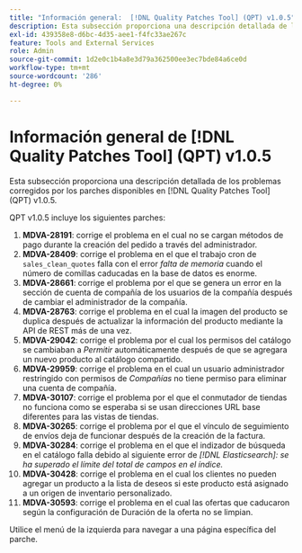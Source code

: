 ```yaml
---
title: "Información general:  [!DNL Quality Patches Tool] (QPT) v1.0.5"
description: Esta subsección proporciona una descripción detallada de los problemas corregidos por los parches disponibles en  [!DNL Quality Patches Tool] (QPT) v1.0.5.
exl-id: 439358e8-d6bc-4d35-aee1-f4fc33ae267c
feature: Tools and External Services
role: Admin
source-git-commit: 1d2e0c1b4a8e3d79a362500ee3ec7bde84a6ce0d
workflow-type: tm+mt
source-wordcount: '286'
ht-degree: 0%

---
```


# Información general de [!DNL Quality Patches Tool] (QPT) v1.0.5

Esta subsección proporciona una descripción detallada de los problemas corregidos por los parches disponibles en [!DNL Quality Patches Tool] (QPT) v1.0.5.

QPT v1.0.5 incluye los siguientes parches:

1. **MDVA-28191**: corrige el problema en el cual no se cargan métodos de pago durante la creación del pedido a través del administrador.
1. **MDVA-28409**: corrige el problema en el que el trabajo cron de `sales_clean_quotes` falla con el error *falta de memoria* cuando el número de comillas caducadas en la base de datos es enorme.
1. **MDVA-28661**: corrige el problema por el que se genera un error en la sección de cuenta de compañía de los usuarios de la compañía después de cambiar el administrador de la compañía.
1. **MDVA-28763**: corrige el problema en el cual la imagen del producto se duplica después de actualizar la información del producto mediante la API de REST más de una vez.
1. **MDVA-29042**: corrige el problema por el cual los permisos del catálogo se cambiaban a *Permitir* automáticamente después de que se agregara un nuevo producto al catálogo compartido.
1. **MDVA-29959**: corrige el problema en el cual un usuario administrador restringido con permisos de *Compañías* no tiene permiso para eliminar una cuenta de compañía.
1. **MDVA-30107**: corrige el problema por el que el conmutador de tiendas no funciona como se esperaba si se usan direcciones URL base diferentes para las vistas de tiendas.
1. **MDVA-30265**: corrige el problema por el que el vínculo de seguimiento de envíos deja de funcionar después de la creación de la factura.
1. **MDVA-30284**: corrige el problema en el que el indizador de búsqueda en el catálogo falla debido al siguiente error de *[!DNL Elasticsearch]: se ha superado el límite del total de campos en el índice.*
1. **MDVA-30428**: corrige el problema en el cual los clientes no pueden agregar un producto a la lista de deseos si este producto está asignado a un origen de inventario personalizado.
1. **MDVA-30593**: corrige el problema en el cual las ofertas que caducaron según la configuración de Duración de la oferta no se limpian.

Utilice el menú de la izquierda para navegar a una página específica del parche.
